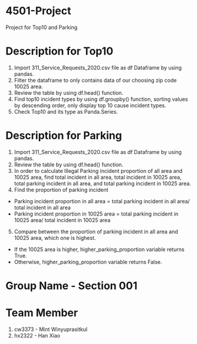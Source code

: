 # 4501-Project
Project for Top10 and Parking

# Description for Top10
1.	Import 311_Service_Requests_2020.csv file as df Dataframe by using pandas.
2.	Filter the dataframe to only contains data of our choosing zip code 10025 area.
3.	Review the table by using df.head() function.
4.	Find top10 incident types by using df.groupby() function, sorting values by descending order, only display top 10 cause incident types. 
5.	Check Top10 and its type as Panda.Series.

# Description for Parking
1.	Import 311_Service_Requests_2020.csv file as df Dataframe by using pandas.
2.	Review the table by using df.head() function.
3.	In order to calculate Illegal Parking incident proportion of all area and 10025 area, find total incident in all area, total incident in 10025 area, total parking incident in all area, and total parking incident in 10025 area. 
4.	Find the proportion of parking incident
-	Parking incident proportion in all area = total parking incident in all area/ total incident in all area
-	Parking incident proportion in 10025 area = total parking incident in 10025 area/ total incident in 10025 area
5.	Compare between the proportion of parking incident in all area and 10025 area, which one is highest. 
-	If the 10025 area is higher, higher_parking_proportion variable returns True.
-	Otherwise, higher_parking_proportion variable returns False.

# Group Name - Section 001

# Team Member
1. cw3373 - Mint Winyuprasitkul
2. hx2322 - Han Xiao
